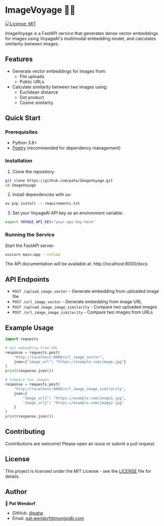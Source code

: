 # ImageVoyage 🚀📸

[![License: MIT](https://img.shields.io/badge/License-MIT-yellow.svg)](https://opensource.org/licenses/MIT)

ImageVoyage is a FastAPI service that generates dense vector embeddings for images using VoyageAI's multimodal embedding model, and calculates similarity between images.

## Features

- Generate vector embeddings for images from:
  - File uploads
  - Public URLs
- Calculate similarity between two images using:
  - Euclidean distance
  - Dot product
  - Cosine similarity

## Quick Start

### Prerequisites

- Python 3.8+
- [Poetry](https://python-poetry.org/) (recommended for dependency management)

### Installation

1. Clone the repository:
```bash
git clone https://github.com/patw/ImageVoyage.git
cd ImageVoyage
```

2. Install dependencies with uv:
```bash
uv pip install -r requirements.txt
```

3. Set your VoyageAI API key as an environment variable:
```bash
export VOYAGE_API_KEY="your-api-key-here"
```

### Running the Service

Start the FastAPI server:
```bash
uvicorn main:app --reload
```

The API documentation will be available at: http://localhost:8000/docs

## API Endpoints

- `POST /upload_image_vector` - Generate embedding from uploaded image file
- `POST /url_image_vector` - Generate embedding from image URL
- `POST /upload_image_image_similarity` - Compare two uploaded images
- `POST /url_image_image_similarity` - Compare two images from URLs

## Example Usage

```python
import requests

# Get embedding from URL
response = requests.post(
    "http://localhost:8000/url_image_vector",
    json={"image_url": "https://example.com/image.jpg"}
)
print(response.json())

# Compare two images
response = requests.post(
    "http://localhost:8000/url_image_image_similarity",
    json={
        "image_url1": "https://example.com/image1.jpg",
        "image_url2": "https://example.com/image2.jpg"
    }
)
print(response.json())
```

## Contributing

Contributions are welcome! Please open an issue or submit a pull request.

## License

This project is licensed under the MIT License - see the [LICENSE](LICENSE) file for details.

## Author

👤 **Pat Wendorf**
- GitHub: [@patw](https://github.com/patw)
- Email: pat.wendorf@mongodb.com

